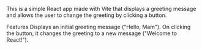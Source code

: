 This is a simple React app made with Vite that displays a greeting message and allows the user to change the greeting by clicking a button.

Features Displays an initial greeting message ("Hello, Mam"). On clicking the button, it changes the greeting to a new message ("Welcome to React!").
